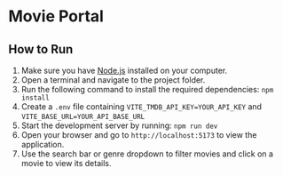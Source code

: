 # Movie Portal

## How to Run

1. Make sure you have [Node.js](https://nodejs.org/) installed on your computer.
2. Open a terminal and navigate to the project folder.
3. Run the following command to install the required dependencies:
    ```npm install```
4. Create a ```.env``` file containing ```VITE_TMDB_API_KEY=YOUR_API_KEY``` and ```VITE_BASE_URL=YOUR_API_BASE_URL```
5. Start the development server by running:
    ```npm run dev```
6. Open your browser and go to `http://localhost:5173` to view the application.
7. Use the search bar or genre dropdown to filter movies and click on a movie to view its details.